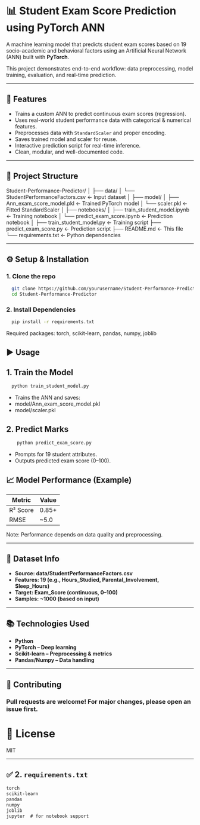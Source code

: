 # 📊 Student Exam Score Prediction using PyTorch ANN

A machine learning model that predicts student exam scores based on 19 socio-academic and behavioral factors using an Artificial Neural Network (ANN) built with **PyTorch**.

This project demonstrates end-to-end workflow: data preprocessing, model training, evaluation, and real-time prediction.

---

## 🚀 Features

- Trains a custom ANN to predict continuous exam scores (regression).
- Uses real-world student performance data with categorical & numerical features.
- Preprocesses data with `StandardScaler` and proper encoding.
- Saves trained model and scaler for reuse.
- Interactive prediction script for real-time inference.
- Clean, modular, and well-documented code.

---

## 📁 Project Structure
Student-Performance-Predictor/
│
├── data/
│ └── StudentPerformanceFactors.csv ← Input dataset
│
├── model/
│ ├── Ann_exam_score_model.pkl ← Trained PyTorch model
│ └── scaler.pkl ← Fitted StandardScaler
│
├── notebooks/
│ ├── train_student_model.ipynb ← Training notebook
│ └── predict_exam_score.ipynb ← Prediction notebook
│
├── train_student_model.py ← Training script
├── predict_exam_score.py ← Prediction script
├── README.md ← This file
└── requirements.txt ← Python dependencies

---

## ⚙️ Setup & Installation

### 1. Clone the repo
```bash
  git clone https://github.com/yourusername/Student-Performance-Predictor.git
  cd Student-Performance-Predictor
```
### 2. Install Dependencies
```bash
  pip install -r requirements.txt
```
Required packages: torch, scikit-learn, pandas, numpy, joblib

▶️ Usage 
---
## 1. Train the Model
```bash
  python train_student_model.py
```
* Trains the ANN and saves:
* model/Ann_exam_score_model.pkl
* model/scaler.pkl

## 2. Predict Marks
```bash
    python predict_exam_score.py
```
* Prompts for 19 student attributes.
* Outputs predicted exam score (0–100).

📈 Model Performance (Example)
---
| Metric       | Value |
|--------------|-------|
| R² Score     | 0.85+ |
| RMSE         | ~5.0  |


Note: Performance depends on data quality and preprocessing. 

---

🧪 Dataset Info
---
* **Source: data/StudentPerformanceFactors.csv**
* **Features: 19 (e.g., Hours_Studied, Parental_Involvement, Sleep_Hours)**
* **Target: Exam_Score (continuous, 0–100)**
* **Samples: ~1000 (based on input)**

---
📚 Technologies Used
---

* **Python**
* **PyTorch – Deep learning**
* **Scikit-learn – Preprocessing & metrics**
* **Pandas/Numpy – Data handling**

---
🤝 Contributing
---
### Pull requests are welcome! For major changes, please open an issue first.

# 📄 License

MIT

---

## ✅ 2. `requirements.txt`

```txt
torch
scikit-learn
pandas
numpy
joblib
jupyter  # for notebook support
```